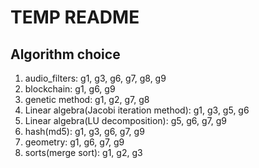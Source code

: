 # TEMP README

## Algorithm choice
1. audio_filters: g1, g3, g6, g7, g8, g9
2. blockchain: g1, g6, g9
3. genetic method: g1, g2, g7, g8
4. Linear algebra(Jacobi iteration method): g1, g3, g5, g6
5. Linear algebra(LU decomposition): g5, g6, g7, g9
6. hash(md5): g1, g3, g6, g7, g9
7. geometry: g1, g6, g7, g9
8. sorts(merge sort): g1, g2, g3